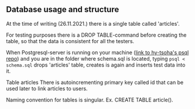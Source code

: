 ## Database usage and structure

At the time of writing (26.11.2021.) there is a single table called 'articles'. 

For testing purposes there is a DROP TABLE-command before creating the table, so that the data is consistent for all the testers.

When Postgresql-server is running on your machine ([link to hy-tsoha's psql repo](https://github.com/hy-tsoha/local-pg)) and you are in the folder where schema.sql is located, typing `psql < schema.sql` drops 'articles' table, creates is again and inserts test data into it. 


Table articles
There is autoincrementing primary key called id that can be used later to link articles to users. 

Naming convention for tables is singular. Ex. CREATE TABLE article(). 

